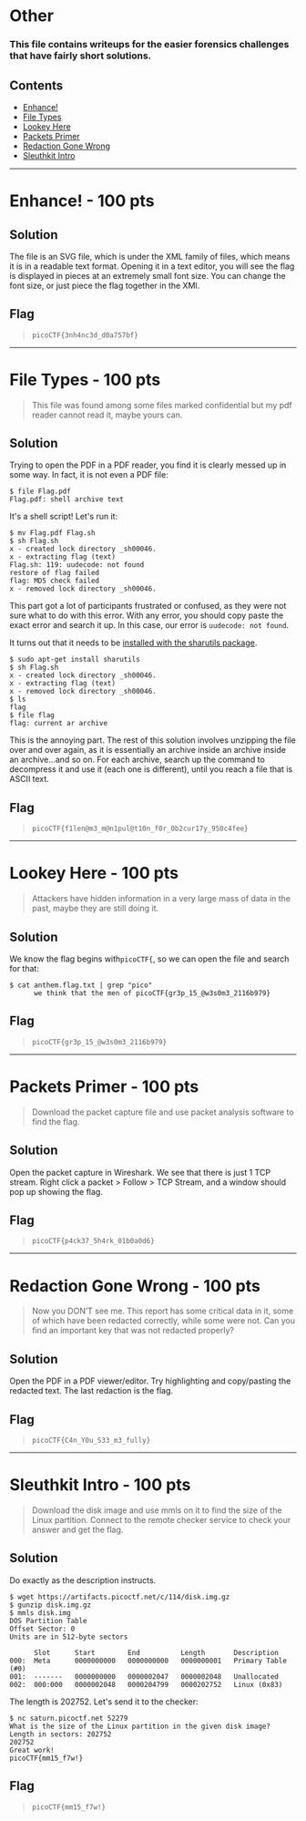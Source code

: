 # Other

### This file contains writeups for the easier forensics challenges that have fairly short solutions.

## **Contents**

- [Enhance!](#enhance---100-pts)
- [File Types](#file-types---100-pts)
- [Lookey Here](#lookey-here---100-pts)
- [Packets Primer](#packets-primer---100-pts)
- [Redaction Gone Wrong](#redaction-gone-wrong---100-pts)
- [Sleuthkit Intro](#sleuthkit-intro---100-pts)

---

# Enhance! - 100 pts

## Solution

The file is an SVG file, which is under the XML family of files, which means it is in a readable text format. Opening it in a text editor, you will see the flag is displayed in pieces at an extremely small font size. You can change the font size, or just piece the flag together in the XMl.

## Flag

> `picoCTF{3nh4nc3d_d0a757bf}`

---

# File Types - 100 pts

> This file was found among some files marked confidential but my pdf reader cannot read it, maybe yours can.

## Solution

Trying to open the PDF in a PDF reader, you find it is clearly messed up in some way. In fact, it is not even a PDF file:

```
$ file Flag.pdf
Flag.pdf: shell archive text
```

It's a shell script! Let's run it:

```
$ mv Flag.pdf Flag.sh
$ sh Flag.sh
x - created lock directory _sh00046.
x - extracting flag (text)
Flag.sh: 119: uudecode: not found
restore of flag failed
flag: MD5 check failed
x - removed lock directory _sh00046.
```

This part got a lot of participants frustrated or confused, as they were not sure what to do with this error. With any error, you should copy paste the exact error and search it up. In this case, our error is `uudecode: not found`.

It turns out that it needs to be [installed with the sharutils package](https://askubuntu.com/questions/232440/how-do-i-install-uudecode).

```
$ sudo apt-get install sharutils
$ sh Flag.sh
x - created lock directory _sh00046.
x - extracting flag (text)
x - removed lock directory _sh00046.
$ ls
flag
$ file flag
flag: current ar archive
```

This is the annoying part. The rest of this solution involves unzipping the file over and over again, as it is essentially an archive inside an archive inside an archive...and so on. For each archive, search up the command to decompress it and use it (each one is different), until you reach a file that is ASCII text.

## Flag

> `picoCTF{f1len@m3_m@n1pul@t10n_f0r_0b2cur17y_950c4fee}`

---

# Lookey Here - 100 pts

> Attackers have hidden information in a very large mass of data in the past, maybe they are still doing it.

## Solution

We know the flag begins with`picoCTF{`, so we can open the file and search for that:

```
$ cat anthem.flag.txt | grep "pico"
      we think that the men of picoCTF{gr3p_15_@w3s0m3_2116b979}

```

## Flag

> `picoCTF{gr3p_15_@w3s0m3_2116b979}`

---

# Packets Primer - 100 pts

> Download the packet capture file and use packet analysis software to find the flag.

## Solution

Open the packet capture in Wireshark. We see that there is just 1 TCP stream. Right click a packet > Follow > TCP Stream, and a window should pop up showing the flag.

## Flag

> `picoCTF{p4ck37_5h4rk_01b0a0d6}`

---

# Redaction Gone Wrong - 100 pts

> Now you DON’T see me.
> This report has some critical data in it, some of which have been redacted correctly, while some were not. Can you find an important key that was not redacted properly?

## Solution

Open the PDF in a PDF viewer/editor. Try highlighting and copy/pasting the redacted text. The last redaction is the flag.

## Flag

> `picoCTF{C4n_Y0u_S33_m3_fully}`

---

# Sleuthkit Intro - 100 pts

> Download the disk image and use mmls on it to find the size of the Linux partition. Connect to the remote checker service to check your answer and get the flag.

## Solution

Do exactly as the description instructs.

```
$ wget https://artifacts.picoctf.net/c/114/disk.img.gz
$ gunzip disk.img.gz
$ mmls disk.img
DOS Partition Table
Offset Sector: 0
Units are in 512-byte sectors

      Slot      Start        End          Length       Description
000:  Meta      0000000000   0000000000   0000000001   Primary Table (#0)
001:  -------   0000000000   0000002047   0000002048   Unallocated
002:  000:000   0000002048   0000204799   0000202752   Linux (0x83)
```

The length is 202752. Let's send it to the checker:

```
$ nc saturn.picoctf.net 52279
What is the size of the Linux partition in the given disk image?
Length in sectors: 202752
202752
Great work!
picoCTF{mm15_f7w!}
```

## Flag

> `picoCTF{mm15_f7w!}`
